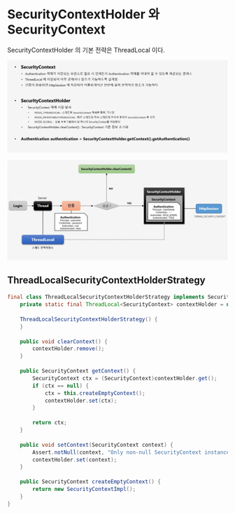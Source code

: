 # SecurityContextHolder 와 SecurityContext

SecurityContextHolder 의 기본 전략은 ThreadLocal 이다.

![API](../images/s43.JPG)

![API](../images/s44.JPG)

## ThreadLocalSecurityContextHolderStrategy

```java
final class ThreadLocalSecurityContextHolderStrategy implements SecurityContextHolderStrategy {
    private static final ThreadLocal<SecurityContext> contextHolder = new ThreadLocal();

    ThreadLocalSecurityContextHolderStrategy() {
    }

    public void clearContext() {
        contextHolder.remove();
    }

    public SecurityContext getContext() {
        SecurityContext ctx = (SecurityContext)contextHolder.get();
        if (ctx == null) {
            ctx = this.createEmptyContext();
            contextHolder.set(ctx);
        }

        return ctx;
    }

    public void setContext(SecurityContext context) {
        Assert.notNull(context, "Only non-null SecurityContext instances are permitted");
        contextHolder.set(context);
    }

    public SecurityContext createEmptyContext() {
        return new SecurityContextImpl();
    }
}
```
